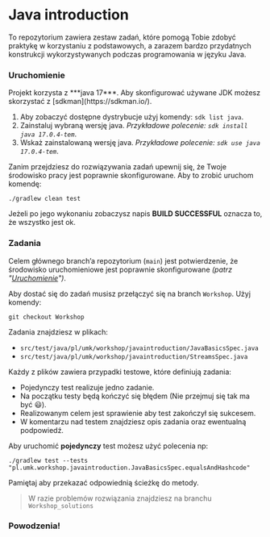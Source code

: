 # Java introduction
To repozytorium zawiera zestaw zadań, które pomogą Tobie zdobyć praktykę w korzystaniu z podstawowych, a zarazem bardzo przydatnych konstrukcji wykorzystywanych podczas programowania w języku Java.

<h3 id="uruchomienie">Uruchomienie</h3>
Projekt korzysta z ***java 17***. Aby skonfigurować używane JDK możesz skorzystać z [sdkman](https://sdkman.io/).

1. Aby zobaczyć dostępne dystrybucje użyj komendy: `sdk list java`.
2. Zainstaluj wybraną wersję java. *Przykładowe polecenie: `sdk install java 17.0.4-tem`*.
3. Wskaż zainstalowaną wersję java. *Przykładowe polecenie: `sdk use java 17.0.4-tem`*.

Zanim przejdziesz do rozwiązywania zadań upewnij się, że Twoje środowisko pracy jest poprawnie skonfigurowane. Aby to zrobić uruchom komendę:
```
./gradlew clean test
```
Jeżeli po jego wykonaniu zobaczysz napis **BUILD SUCCESSFUL** oznacza to, że wszystko jest ok.

### Zadania
Celem głównego branch’a repozytorium (`main`) jest potwierdzenie, że środowisko uruchomieniowe jest poprawnie skonfigurowane _(patrz "[Uruchomienie](#uruchomienie)")_.

Aby dostać się do zadań musisz przełączyć się na branch `Workshop`. Użyj komendy:
```
git checkout Workshop
```

Zadania znajdziesz w plikach:
- `src/test/java/pl/umk/workshop/javaintroduction/JavaBasicsSpec.java`
- `src/test/java/pl/umk/workshop/javaintroduction/StreamsSpec.java`

Każdy z plików zawiera przypadki testowe, które definiują zadania:
- Pojedynczy test realizuje jedno zadanie.
- Na początku testy będą kończyć się błędem (Nie przejmuj się tak ma być 😃).
- Realizowanym celem jest sprawienie aby test zakończył się sukcesem.
- W komentarzu nad testem znajdziesz opis zadania oraz ewentualną podpowiedź.

Aby uruchomić **pojedynczy** test możesz użyć polecenia np:
```
./gradlew test --tests "pl.umk.workshop.javaintroduction.JavaBasicsSpec.equalsAndHashcode"
```
Pamiętaj aby przekazać odpowiednią ścieżkę do metody.

> W razie problemów rozwiązania znajdziesz na branchu `Workshop_solutions`

### Powodzenia!





